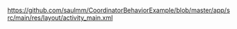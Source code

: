 https://github.com/saulmm/CoordinatorBehaviorExample/blob/master/app/src/main/res/layout/activity_main.xml
